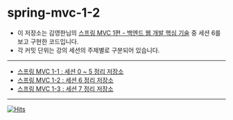 # spring-mvc-1-2

- 이 저장소는 김영한님의 [스프링 MVC 1편 - 백엔드 웹 개발 핵심 기술](https://www.inflearn.com/course/%EC%8A%A4%ED%94%84%EB%A7%81-mvc-1/dashboard) 중 세션 6를 보고 구현한 코드입니다.
- 각 커밋 단위는 강의 세션의 주제별로 구분되어 있습니다.

---

- [스프링 MVC 1-1 : 세션 0 ~ 5 정리 저장소](https://github.com/ku-kim/spring-mvc-1-1)
- [스프링 MVC 1-2 : 세션 6 정리 저장소](https://github.com/ku-kim/spring-mvc-1-2)
- [스프링 MVC 1-3 : 세션 7 정리 저장소](https://github.com/ku-kim/spring-mvc-1-3)

---

[![Hits](https://hits.seeyoufarm.com/api/count/incr/badge.svg?url=https%3A%2F%2Fgithub.com%2Fku-kim%2Fspring-mvc-1-2&count_bg=%2379C83D&title_bg=%23555555&icon=&icon_color=%23E7E7E7&title=hits&edge_flat=false)](https://hits.seeyoufarm.com)
